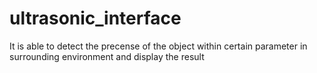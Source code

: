 # ultrasonic_interface
It is able to detect the precense of the object within certain parameter in surrounding environment and display the result
